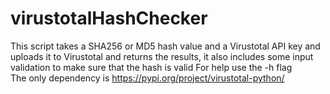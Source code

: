# virustotalHashChecker
This script takes a SHA256 or MD5 hash value and a Virustotal API key and uploads it to Virustotal and returns the results, it also includes some input validation to make sure that the hash is valid
For help use the -h flag <br>
The only dependency is https://pypi.org/project/virustotal-python/
